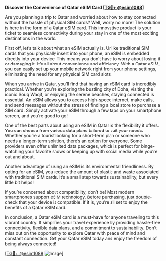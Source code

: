 **Discover the Convenience of Qatar eSIM Card [[TG💪+ @esim1088](https://t.me/s/esim1088)]**

Are you planning a trip to Qatar and worried about how to stay connected without the hassle of physical SIM cards? Well, worry no more! The solution is here in the form of a Qatar eSIM card. This innovative product is your ticket to seamless connectivity during your stay in one of the most exciting destinations in the world.

First off, let’s talk about what an eSIM actually is. Unlike traditional SIM cards that you physically insert into your phone, an eSIM is embedded directly into your device. This means you don’t have to worry about losing it or damaging it. It’s all about convenience and efficiency. With a Qatar eSIM, you can easily set up your mobile network right from your phone settings, eliminating the need for any physical SIM card slots.

When you arrive in Qatar, you’ll find that having an eSIM card is incredibly practical. Whether you’re exploring the bustling city of Doha, visiting the iconic Souq Waqif, or enjoying the serene beaches, staying connected is essential. An eSIM allows you to access high-speed internet, make calls, and send messages without the stress of finding a local store to purchase a SIM card. Simply activate your eSIM through a few taps on your smartphone screen, and you’re good to go!

One of the best parts about using an eSIM in Qatar is the flexibility it offers. You can choose from various data plans tailored to suit your needs. Whether you’re a tourist looking for a short-term plan or someone who needs a longer-term solution, there’s an option for everyone. Some providers even offer unlimited data packages, which is perfect for binge-watching your favorite shows or keeping up with social media while you’re out and about.

Another advantage of using an eSIM is its environmental friendliness. By opting for an eSIM, you reduce the amount of plastic and waste associated with traditional SIM cards. It’s a small step towards sustainability, but every little bit helps!

If you’re concerned about compatibility, don’t be! Most modern smartphones support eSIM technology. Before purchasing, just double-check that your device is compatible. If it is, you’re all set to enjoy the benefits of a Qatar eSIM card.

In conclusion, a Qatar eSIM card is a must-have for anyone traveling to this vibrant country. It simplifies your travel experience by providing hassle-free connectivity, flexible data plans, and a commitment to sustainability. Don’t miss out on the opportunity to explore Qatar with peace of mind and constant connection. Get your Qatar eSIM today and enjoy the freedom of being always connected!

[[TG💪+ @esim1088](https://t.me/s/esim1088) ![Image](https://i.postimg.cc/Y0z9fWf4/image.png)]